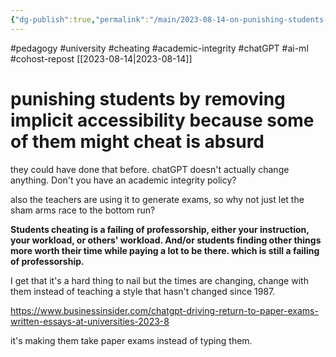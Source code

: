 ```yaml
---
{"dg-publish":true,"permalink":"/main/2023-08-14-on-punishing-students-for-failures-of-professorship-cheating-and-chat-gpt/","noteIcon":""}
---
```


#pedagogy #university #cheating #academic-integrity #chatGPT #ai-ml #cohost-repost 
[[2023-08-14\|2023-08-14]]

# punishing students by removing implicit accessibility because some of them might cheat is absurd

they could have done that before. chatGPT doesn't actually change anything. Don't you have an academic integrity policy?

also the teachers are using it to generate exams, so why not just let the sham arms race to the bottom run?

**Students cheating is a failing of professorship, either your instruction, your workload, or others' workload. And/or students finding other things more worth their time while paying a lot to be there. which is still a failing of professorship.**

I get that it's a hard thing to nail but the times are changing, change with them instead of teaching a style that hasn't changed since 1987.

https://www.businessinsider.com/chatgpt-driving-return-to-paper-exams-written-essays-at-universities-2023-8

it's making them take paper exams instead of typing them.